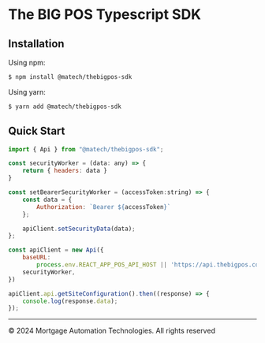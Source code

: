 # The BIG POS Typescript SDK

## Installation
Using npm:

```bash
$ npm install @matech/thebigpos-sdk
```

Using yarn:

```bash
$ yarn add @matech/thebigpos-sdk
```

## Quick Start
```js
import { Api } from "@matech/thebigpos-sdk";

const securityWorker = (data: any) => {
    return { headers: data }
}

const setBearerSecurityWorker = (accessToken:string) => {
    const data = {
        Authorization: `Bearer ${accessToken}`
    };

    apiClient.setSecurityData(data);
};

const apiClient = new Api({
    baseURL:
        process.env.REACT_APP_POS_API_HOST || 'https://api.thebigpos.com',
    securityWorker,
})

apiClient.api.getSiteConfiguration().then((response) => {
    console.log(response.data);
});
```

____
© 2024 Mortgage Automation Technologies. All rights reserved
